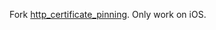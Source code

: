 Fork [http_certificate_pinning](https://github.com/diefferson/http_certificate_pinning). Only work on iOS.
